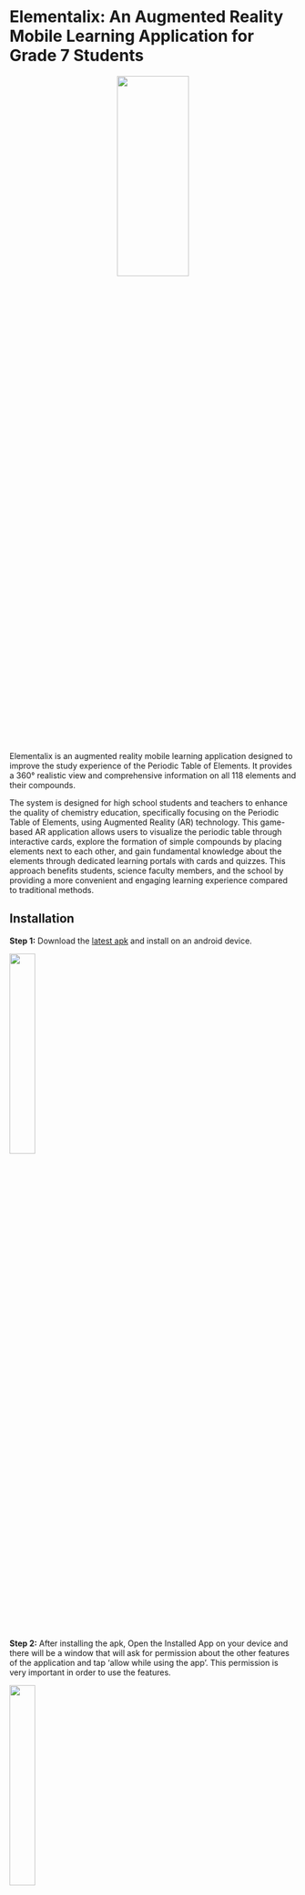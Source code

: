 # Elementalix: An Augmented Reality Mobile Learning Application for Grade 7 Students
<p align="center">
<img src = "https://github.com/johnrefani/Elementalix/blob/main/Assets/Resources/Frame.png" width=50% height=30% />

</p>

Elementalix is an augmented reality mobile learning application designed to improve the study experience of the Periodic Table of Elements. It provides a 360° realistic view and comprehensive information on all 118 elements and their compounds.

The system is designed for high school students and teachers to enhance the quality of chemistry education, specifically focusing on the Periodic Table of Elements, using Augmented Reality (AR) technology. This game-based AR application allows users to visualize the periodic table through interactive cards, explore the formation of simple compounds by placing elements next to each other, and gain fundamental knowledge about the elements through dedicated learning portals with cards and quizzes. This approach benefits students, science faculty members, and the school by providing a more convenient and engaging learning experience compared to traditional methods.

## Installation

**Step 1:** Download the [latest apk](https://github.com/johnrefani/Elementalix/releases/download/v0.1/Elementalix.apk) and install on an android device.

<img src="https://github.com/johnrefani/Elementalix/blob/main/Assets/Resources/Instructions/Step%201.jpg" width=30% height=30% /><br/><br/>

**Step 2:** After installing the apk, 
Open the Installed App on your device and there will be a window that will ask for permission about the other features of the application and tap ‘allow while using the app’. 
This permission is very important in order to use the features.

<img src="https://github.com/johnrefani/Elementalix/blob/main/Assets/Resources/Instructions/Step%202.jpg" width=30% height=30%/>

## User Manual
Download the official user manual [here](https://github.com/johnrefani/Elementalix/releases/download/v0.1/User.Manual.docx).

## Screenshots
**Home Page**
<img src="https://github.com/johnrefani/Elementalix/blob/main/Assets/Resources/Instructions/Picture1.png" width=50% height=30%/>
<br> <br>

<img src="https://github.com/johnrefani/Elementalix/blob/main/Assets/Resources/Instructions/Picture2.jpg" width=50% height=30%/>
<br> <br>

<img src="https://github.com/johnrefani/Elementalix/blob/main/Assets/Resources/Instructions/Picture3.jpg" width=50% height=30%/>
<br> <br>

<img src="https://github.com/johnrefani/Elementalix/blob/main/Assets/Resources/Instructions/Picture4.jpg" width=50% height=30%/>
<br> <br>

<img src="https://github.com/johnrefani/Elementalix/blob/main/Assets/Resources/Instructions/Picture5.jpg" width=50% height=30%/>
<br> <br>

<img src="https://github.com/johnrefani/Elementalix/blob/main/Assets/Resources/Instructions/Picture6.png" width=50% height=30%/>
<br> <br>



## Developers
 - [John Cloyd Refani]()
 - [Jaypee Cabanela]()
 - [Ildefer Ramos]()
